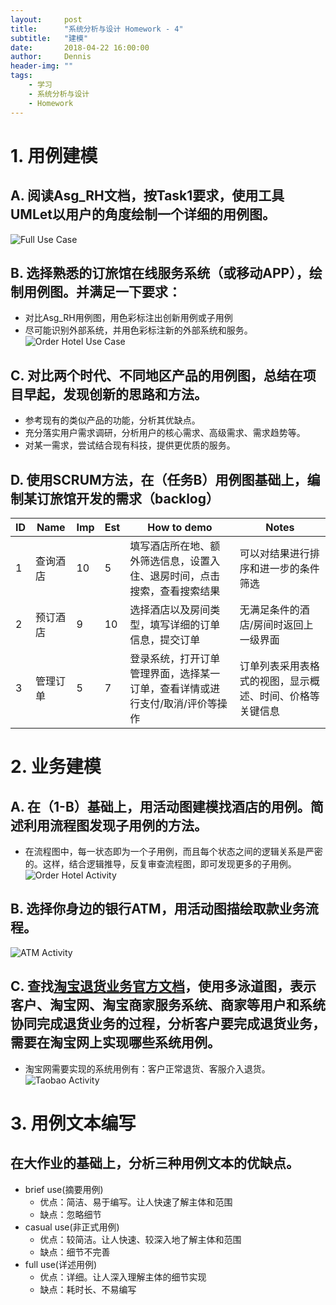 ```yaml
---
layout:     post
title:      "系统分析与设计 Homework - 4"
subtitle:   "建模"
date:       2018-04-22 16:00:00
author:     Dennis
header-img: ""
tags:
    - 学习
    - 系统分析与设计
    - Homework
---
```


# 1. 用例建模
## A. 阅读Asg_RH文档，按Task1要求，使用工具UMLet以用户的角度绘制一个详细的用例图。
![Full Use Case](/img/in-post/SSAD-homework/hw4/Asg-RH用例图.png)

## B. 选择熟悉的订旅馆在线服务系统（或移动APP），绘制用例图。并满足一下要求：
- 对比Asg_RH用例图，用色彩标注出创新用例或子用例
- 尽可能识别外部系统，并用色彩标注新的外部系统和服务。
![Order Hotel Use Case](/img/in-post/SSAD-homework/hw4/去哪儿用例图.png)

## C. 对比两个时代、不同地区产品的用例图，总结在项目早起，发现创新的思路和方法。

- 参考现有的类似产品的功能，分析其优缺点。
- 充分落实用户需求调研，分析用户的核心需求、高级需求、需求趋势等。
- 对某一需求，尝试结合现有科技，提供更优质的服务。

## D. 使用SCRUM方法，在（任务B）用例图基础上，编制某订旅馆开发的需求（backlog）

| ID | Name | Imp | Est | How to demo | Notes |  
|---|---|---|---|---|---|  
| 1 | 查询酒店 | 10 | 5 | 填写酒店所在地、额外筛选信息，设置入住、退房时间，点击搜索，查看搜索结果 | 可以对结果进行排序和进一步的条件筛选 |  
| 2 | 预订酒店 | 9 | 10 | 选择酒店以及房间类型，填写详细的订单信息，提交订单 | 无满足条件的酒店/房间时返回上一级界面 |  
| 3 | 管理订单 | 5 | 7 | 登录系统，打开订单管理界面，选择某一订单，查看详情或进行支付/取消/评价等操作 | 订单列表采用表格式的视图，显示概述、时间、价格等关键信息 |  

# 2. 业务建模
## A. 在（1-B）基础上，用活动图建模找酒店的用例。简述利用流程图发现子用例的方法。
- 在流程图中，每一状态即为一个子用例，而且每个状态之间的逻辑关系是严密的。这样，结合逻辑推导，反复审查流程图，即可发现更多的子用例。
![Order Hotel Activity](/img/in-post/SSAD-homework/hw4/去哪儿活动图.png)

## B. 选择你身边的银行ATM，用活动图描绘取款业务流程。
![ATM Activity](/img/in-post/SSAD-homework/hw4/ATM取款活动图.png)

## C. 查找[淘宝退货业务官方文档](https://consumerservice.taobao.com/self-help#page=issue-detail&knowledgeId=1119776)，使用多泳道图，表示客户、淘宝网、淘宝商家服务系统、商家等用户和系统协同完成退货业务的过程，分析客户要完成退货业务，需要在淘宝网上实现哪些系统用例。
- 淘宝网需要实现的系统用例有：客户正常退货、客服介入退货。
![Taobao Activity](/img/in-post/SSAD-homework/hw4/淘宝退货活动图.png)

# 3. 用例文本编写
## 在大作业的基础上，分析三种用例文本的优缺点。
- brief use(摘要用例)
  - 优点：简洁、易于编写。让人快速了解主体和范围
  - 缺点：忽略细节
- casual use(非正式用例)
  - 优点：较简洁。让人快速、较深入地了解主体和范围
  - 缺点：细节不完善
- full use(详述用例)
  - 优点：详细。让人深入理解主体的细节实现
  - 缺点：耗时长、不易编写
